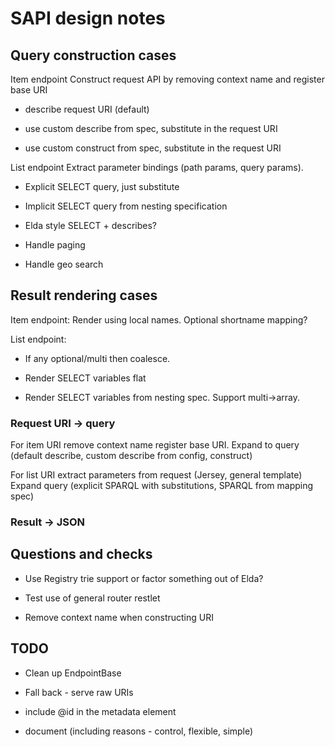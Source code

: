# SAPI design notes

## Query construction cases

Item endpoint
Construct request API by removing context name and register base URI

   * describe request URI (default)

   * use custom describe from spec, substitute in the request URI

   * use custom construct from spec, substitute in the request URI

List endpoint
Extract parameter bindings (path params, query params).

   * Explicit SELECT query, just substitute

   * Implicit SELECT query from nesting specification

   * Elda style SELECT + describes?

   * Handle paging
   * Handle geo search

## Result rendering cases 

Item endpoint: Render using local names. Optional shortname mapping?

List endpoint:

   * If any optional/multi then coalesce.

   * Render SELECT variables flat

   * Render SELECT variables from nesting spec. Support multi->array.

### Request URI -> query

For item URI remove context name register base URI.
Expand to query (default describe, custom describe from config, construct)

For list URI extract parameters from request (Jersey, general template)
Expand query (explicit SPARQL with substitutions, SPARQL from mapping spec)

### Result -> JSON


## Questions and checks

   * Use Registry trie support or factor something out of Elda?

   * Test use of general router restlet

   * Remove context name when constructing URI 

## TODO

   * Clean up EndpointBase

   * Fall back - serve raw URIs

   * include @id in the metadata element

   * document
     (including reasons - control, flexible, simple)